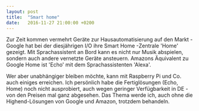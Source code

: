 ```yaml
---
layout: post
title:  "Smart home"
date:   2016-11-27 21:00:00 +0200
---
```


Zur Zeit kommen vermehrt Geräte zur Hausautomatisierung auf den Markt - Google hat bei der diesjährigen I/O ihre Smart Home -Zentrale 'Home' gezeigt. Mit Sprachassistent an Bord kann es nicht nur Musik abspielen, sondern auch andere vernetzte Geräte ansteuern.
Amazons Äquivalent zu Google Home ist 'Echo' mit dem Sprachassistenten 'Alexa'.

Wer aber unabhängiger bleiben möchte, kann mit Raspberry Pi und Co. auch einiges erreichen.
Ich persönlich habe die Fertiglösungen (Echo, Home) noch nicht ausprobiert, auch wegen geringer Verfügbarkeit in DE - von den Preisen mal ganz abgesehen.
Das Thema werde ich, auch ohne die Highend-Lösungen von Google und Amazon, trotzdem behandeln.
